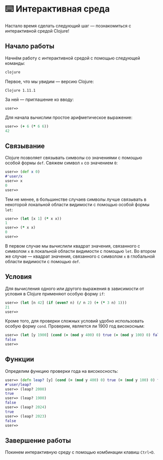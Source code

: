 # :keyboard: Интерактивная среда

Настало время сделать следующий шаг &mdash; познакомиться с интерактивной средой Clojure!

## Начало работы

Начнём работу с интерактивной средой с помощью следующей команды:

``` bash
clojure
```

Первое, что мы увидим &mdash; версию Clojure:

```
Clojure 1.11.1
```

За ней &mdash; приглашение ко вводу:

```
user=>
```

Для начала вычислим простое арифметическое выражение:

``` clojure
user=> (+ 6 (* 6 6))
42
```

## Связывание

Clojure позволяет связывать символы со значениями с помощью особой формы `def`. Свяжем символ `x` со значением `0`:

``` clojure
user=> (def x 0)
#'user/x
user=> x
0
user=>
```

Тем не менее, в большинстве случаев символы лучше связывать в некоторой локальной области видимости с помощью
особой формы `let`:

``` clojure
user=> (let [x 1] (* x x))
1
user=> (* x x)
0
user=>
```

В первом случае мы вычислили квадрат значения, связанного с символом `x` в локальной области видимости с помощью
`let`. Во втором же случае &mdash; квадрат значения, связанного с символом `x` в глобальной области видимости с
помощью `def`.

## Условия

Для вычисления одного или другого выражения в зависимости от условия в Clojure применяют особую форму `if`:

``` clojure
user=> (let [n 42] (if (even? n) (/ n 2) (+ (* 3 n) 1)))
21
user=>
```

Кроме того, для проверки сложных условий удобно использовать особую форму `cond`. Проверим, является ли 1900 год
високосным:

``` clojure
user=> (let [y 1900] (cond (= (mod y 400) 0) true (= (mod y 100) 0) false (= (mod y 4) 0) true :else false))
false
user=>
```

## Функции

Определим функцию проверки года на високосность:

``` clojure
user=> (defn leap? [y] (cond (= (mod y 400) 0) true (= (mod y 100) 0) false (= (mod y 4) 0) true :else false))
#'user/leap?
user=> (leap? 2000)
true
user=> (leap? 1900)
false
user=> (leap? 2024)
true
user=> (leap? 2023)
false
user=>
```

## Завершение работы

Покинем интерактивную среду с помощью комбинации клавиш `Ctrl+D`.
